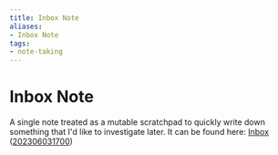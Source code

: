 ```yaml
---
title: Inbox Note
aliases:
- Inbox Note
tags:
- note-taking
---
```

# Inbox Note

A single note treated as a mutable scratchpad to quickly write down something that I'd like to investigate later. It can be found here: [Inbox](../inbox.md) ([202306031700](../entries/202306031700.md))
